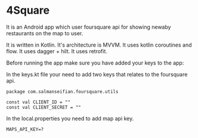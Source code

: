 # 4Square


It is an Android app which user foursquare api for showing newaby restaurants on the map to user.


It is written in Kotlin.
It's architecture is MVVM.
It uses kotlin coroutines and flow.
It uses dagger + hilt.
It uses retrofit.




Before running the app make sure you have added your keys to the app:

In the keys.kt file your need to add two keys that relates to the foursquare api.

```
package com.salmanseifian.foursquare.utils

const val CLIENT_ID = ""
const val CLIENT_SECRET = ""
```

In the local.properties you need to add map api key.

`MAPS_API_KEY=?`
